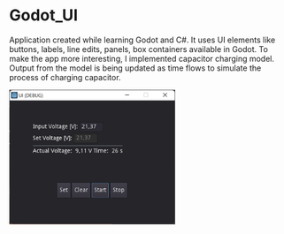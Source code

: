 # Godot_UI
Application created while learning Godot and C#.
It uses UI elements like buttons, labels, line edits, panels, box containers available in Godot.
To make the app more interesting, I implemented capacitor charging model. 
Output from the model is being updated as time flows to simulate the process of charging capacitor.

<img src="https://github.com/orszoooo/Godot_UI/blob/master/ui.png" width="300"/>
